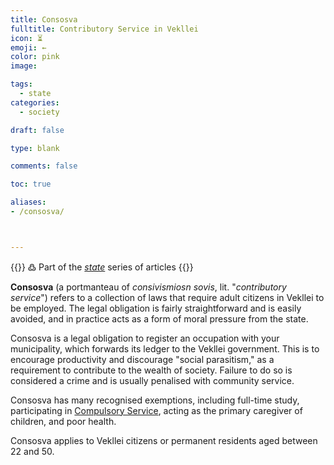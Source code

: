 ```yaml
---
title: Consosva
fulltitle: Contributory Service in Vekllei
icon: ⏳
emoji: ←
color: pink
image:

tags:
  - state
categories:
  - society

draft: false

type: blank

comments: false

toc: true

aliases:
- /consosva/



---
```

{{<note>}}
߷ Part of the *[state](/state/)* series of articles
{{</note>}}

**Consosva** (a portmanteau of *consivismiosn sovis*, lit. "*contributory service*") refers to a collection of laws that require adult citizens in Vekllei to be employed. The legal obligation is fairly straightforward and is easily avoided, and in practice acts as a form of moral pressure from the state.

Consosva is a legal obligation to register an occupation with your municipality, which forwards its ledger to the Vekllei government. This is to encourage productivity and discourage "social parasitism," as a requirement to contribute to the wealth of society. Failure to do so is considered a crime and is usually penalised with community service.

Consosva has many recognised exemptions, including full-time study, participating in [Compulsory Service](/corsosva/), acting as the primary caregiver of children, and poor health.

Consosva applies to Vekllei citizens or permanent residents aged between 22 and 50.

